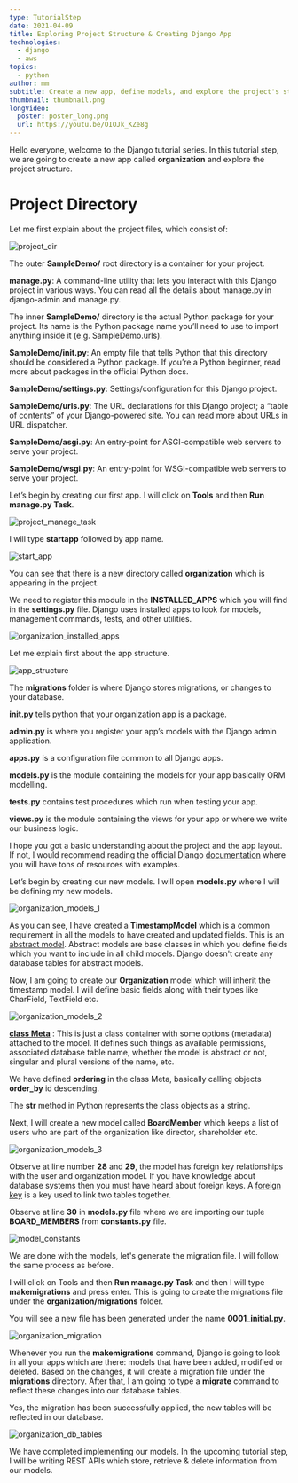 ```yaml
---
type: TutorialStep
date: 2021-04-09
title: Exploring Project Structure & Creating Django App
technologies:
  - django
  - aws
topics:
  - python
author: mm
subtitle: Create a new app, define models, and explore the project's structure.
thumbnail: thumbnail.png
longVideo:
  poster: poster_long.png
  url: https://youtu.be/OIOJk_KZe8g
---
```


Hello everyone, welcome to the Django tutorial series. In this tutorial step, we are going to create a new app called **organization** and explore the project structure.

# Project Directory

Let me first explain about the project files, which consist of:

![project_dir](steps/step1.png)

The outer **SampleDemo/** root directory is a container for your project.

**manage.py**: A command-line utility that lets you interact with this Django project in various ways. You can read all the details about manage.py in django-admin and manage.py.

The inner **SampleDemo/** directory is the actual Python package for your project. Its name is the Python package name you’ll need to use to import anything inside it (e.g. SampleDemo.urls).

**SampleDemo/__init__.py**: An empty file that tells Python that this directory should be considered a Python package. If you’re a Python beginner, read more about packages in the official Python docs.

**SampleDemo/settings.py**: Settings/configuration for this Django project.

**SampleDemo/urls.py**: The URL declarations for this Django project; a “table of contents” of your Django-powered site. You can read more about URLs in URL dispatcher.

**SampleDemo/asgi.py**: An entry-point for ASGI-compatible web servers to serve your project.

**SampleDemo/wsgi.py**: An entry-point for WSGI-compatible web servers to serve your project.


Let’s begin by creating our first app. I will click on **Tools** and then **Run manage.py Task**.

![project_manage_task](steps/step2.png)

I will type **startapp** followed by app name.

![start_app](steps/step3.png)

You can see that there is a new directory called **organization** which is appearing in the project.

We need to register this module in the **INSTALLED_APPS** which you will find in the **settings.py** file. Django uses installed apps to look for models, management commands, tests, and other utilities.

![organization_installed_apps](steps/step4.png)

Let me explain first about the app structure.

![app_structure](steps/step5.png)

The **migrations** folder is where Django stores migrations, or changes to your database.

**____init____.py** tells python that your organization app is a package.

**admin.py** is where you register your app’s models with the Django admin application.

**apps.py** is a configuration file common to all Django apps.

**models.py** is the module containing the models for your app basically ORM modelling.

**tests.py** contains test procedures which run when testing your app.

**views.py** is the module containing the views for your app or where we write our business logic.


I hope you got a basic understanding about the project and the app layout. If not, I would recommend reading the official Django [documentation](https://docs.djangoproject.com/en/3.2/) where you will have tons of resources with examples.


Let’s begin by creating our new models. I will open **models.py** where I will be defining my new models.

![organization_models_1](steps/step6.png)

As you can see, I have created a **TimestampModel** which is a common requirement in all the models to have created and updated fields. This is an [abstract model](https://docs.djangoproject.com/en/3.1/topics/db/models/#abstract-base-classes). Abstract models are base classes in which you define fields which you want to include in all child models. Django doesn't create any database tables for abstract models.


Now, I am going to create our **Organization** model which will inherit the timestamp model. I will define basic fields along with their types like CharField, TextField etc.

![organization_models_2](steps/step7.png)

**[class Meta](https://docs.djangoproject.com/en/3.1/topics/db/models/#meta-options)** : This is just a class container with some options (metadata) attached to the model. It defines such things as available permissions, associated database table name, whether the model is abstract or not, singular and plural versions of the name, etc.

We have defined **ordering** in the class Meta, basically calling objects **order_by** id descending.

The **____str____** method in Python represents the class objects as a string.

Next, I will create a new model called **BoardMember** which keeps a list of users who are part of the organization like director, shareholder etc.

![organization_models_3](steps/step8.png)

Observe at line number **28** and **29**, the model has foreign key relationships with the user and organization model. If you have knowledge about database systems then you must have heard about foreign keys. A [foreign key](https://en.wikipedia.org/wiki/Foreign_key) is a key used to link two tables together.

Observe at line **30** in **models.py** file where we are importing our tuple **BOARD_MEMBERS** from **constants.py** file.

![model_constants](steps/step9.png)



We are done with the models, let's generate the migration file. I will follow the same process as before.

I will click on Tools and then **Run manage.py Task** and then I will type **makemigrations** and press enter. This is going to create the migrations file under the **organization/migrations** folder.

You will see a new file has been generated under the name **0001_initial.py**.

![organization_migration](steps/step10.png)

Whenever you run the **makemigrations** command, Django is going to look in all your apps which are there: models that have been added, modified or deleted. Based on the changes, it will create a migration file under the **migrations** directory. After that, I am going to type a **migrate** command to reflect these changes into our database tables.


Yes, the migration has been successfully applied, the new tables will be reflected in our database.

![organization_db_tables](steps/step11.png)


We have completed implementing our models. In the upcoming tutorial step, I will be writing REST APIs which store, retrieve & delete information from our models.






